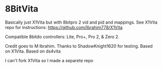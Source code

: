 # 8BitVita

Basically just X1Vita but with 8bitpro 2 vid and pid and mappings. See X1Vita repo for instructions: https://github.com/Ibrahim778/X1Vita

Compatible 8bitdo controllers: Lite, Pro+, Pro 2, & Zero 2.

Credit goes to M Ibrahim.
Thanks to ShadowKnight1620 for testing. 
Based on X1Vita.
Based on ds4vita

I can't fork X1Vita so I made a separete repo
